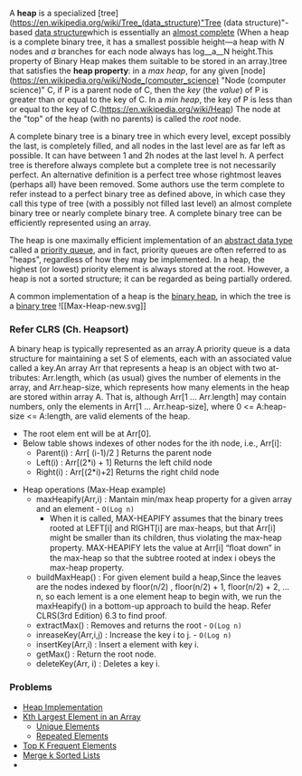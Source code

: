 A **heap** is a specialized [tree](https://en.wikipedia.org/wiki/Tree_(data_structure)"Tree (data structure)"-based [data structure](https://en.wikipedia.org/wiki/Data_structure "Data structure")which is essentially an [almost complete](https://en.wikipedia.org/wiki/Heap_(data_structure)#cite_note-1) (When a heap is a complete binary tree, it has a smallest possible height—a heap with _N_ nodes and _a_ branches for each node always has log__a__N height.This property of Binary Heap makes them suitable to be stored in an array.)tree that satisfies the **heap property**: in a _max heap_, for any given [node](https://en.wikipedia.org/wiki/Node_(computer_science) "Node (computer science)" C, if P is a parent node of C, then the _key_ (the _value_) of P is greater than or equal to the key of C. In a _min heap_, the key of P is less than or equal to the key of C.(https://en.wikipedia.org/wiki/Heap) The node at the "top" of the heap (with no parents) is called the _root_ node.

A complete binary tree is a binary tree in which every level, except possibly the last, is completely filled, and all nodes in the last level are as far left as possible. It can have between 1 and 2h nodes at the last level h. A perfect tree is therefore always complete but a complete tree is not necessarily perfect. An alternative definition is a perfect tree whose rightmost leaves (perhaps all) have been removed. Some authors use the term complete to refer instead to a perfect binary tree as defined above, in which case they call this type of tree (with a possibly not filled last level) an almost complete binary tree or nearly complete binary tree. A complete binary tree can be efficiently represented using an array.

The heap is one maximally efficient implementation of an [abstract data type](https://en.wikipedia.org/wiki/Abstract_data_type "Abstract data type") called a [priority queue](https://en.wikipedia.org/wiki/Priority_queue "Priority queue"), and in fact, priority queues are often referred to as "heaps", regardless of how they may be implemented. In a heap, the highest (or lowest) priority element is always stored at the root. However, a heap is not a sorted structure; it can be regarded as being partially ordered.

A common implementation of a heap is the [binary heap](https://en.wikipedia.org/wiki/Binary_heap "Binary heap"), in which the tree is a [binary tree](https://en.wikipedia.org/wiki/Binary_tree)
![[Max-Heap-new.svg]]
### Refer CLRS (Ch. Heapsort)
A binary heap is typically represented as an array.A priority queue is a data structure for maintaining a set S of elements, each with an associated value called a key.An array Arr that represents a heap is an object with two at-
tributes: Arr.length, which (as usual) gives the number of elements in the array, and Arr.heap-size, which represents how many elements in the heap are stored within array A. That is, although Arr[1 ... Arr.length] may contain numbers, only the elements in Arr[1 ... Arr.heap-size], where 0 <= A:heap-size <= A:length, are valid elements of the heap.

-   The root elem     ent will be at Arr[0].
-   Below table shows indexes of other nodes for the ith node, i.e., Arr[i]:  
	- Parent(i) : Arr[ (i-1)/2 ]  Returns the parent node
	- Left(i) : Arr[(2*i) + 1] Returns the left child node
	- Right(i) : Arr[(2*i)+2]  Returns the right child node


* Heap operations (Max-Heap example)
	* maxHeapify(Arr,i) : Mantain min/max heap property for a given array and an element - `O(Log n)`
		* When it is called, MAX-HEAPIFY assumes that the binary trees rooted at LEFT[i] and RIGHT[i] are max-heaps, but that Arr[i] might be smaller than its children, thus violating the max-heap property. MAX-HEAPIFY lets the value at Arr[i] “ﬂoat down” in the max-heap so that the subtree rooted at index i obeys the max-heap property.
	* buildMaxHeap() : For given element build a heap,Since the leaves are the nodes indexed by floor(n/2) , floor(n/2) + 1, floor(n/2) + 2, ... n, so each lement is a one element heap to begin with, we run the maxHeapify() in a bottom-up approach to build the heap. Refer CLRS(3rd Edition) 6.3 to find proof.
	* extractMax() : Removes and returns the root - `O(Log n)`
	* inreaseKey(Arr,i,j) : Increase the key i to j. - `O(Log n)`
	* insertKey(Arr,i) : Insert a element with key i.
	* getMax() :  Return the root node.
	* deleteKey(Arr, i) : Deletes a key i. 


### Problems
- [Heap Implementation](https://practice.geeksforgeeks.org/problems/operations-on-binary-min-heap/1?utm_source=youtube&utm_medium=collab_striver_ytdescription&utm_campaign=operations-on-binary-min-heap)
- [Kth Largest Element in an Array](https://leetcode.com/problems/kth-largest-element-in-an-array/)
	- [Unique Elements](https://leetcode.com/problems/kth-largest-element-in-an-array/)
	- [Repeated Elements](https://leetcode.com/problems/find-the-kth-largest-integer-in-the-array/)
- [Top K Frequent Elements](https://leetcode.com/problems/top-k-frequent-elements/)
- [Merge k Sorted Lists](https://leetcode.com/problems/merge-k-sorted-lists/)
- 